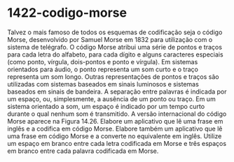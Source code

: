 # 1422-codigo-morse
 Talvez o mais famoso de todos os esquemas de codificação seja o código Morse, desenvolvido por Samuel Morse em 1832
para utilização com o sistema de telégrafo. O código Morse atribui uma série de pontos e traços para cada letra do alfabeto, para cada dígito
e alguns caracteres especiais (como ponto, vírgula, dois-pontos e ponto e vírgula). Em sistemas orientados para áudio, o ponto representa um som curto e o traço representa um som longo. Outras representações de pontos e traços são utilizadas com sistemas baseados em sinais
luminosos e sistemas baseados em sinais de bandeira. A separação entre palavras é indicada por um espaço, ou, simplesmente, a ausência
de um ponto ou traço. Em um sistema orientado a som, um espaço é indicado por um tempo curto durante o qual nenhum som é transmitido. A versão internacional do código Morse aparece na Figura 14.26.
Elabore um aplicativo que lê uma frase em inglês e a codifica em código Morse. Elabore também um aplicativo que lê uma frase em
código Morse e a converte no equivalente em inglês. Utilize um espaço em branco entre cada letra codificada em Morse e três espaços em
branco entre cada palavra codificada em Morse.
